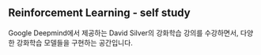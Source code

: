 ## Reinforcement Learning - self study

Google Deepmind에서 제공하는 David Silver의 강화학습 강의를 수강하면서,
다양한 강화학습 모델들을 구현하는 공간입니다.
